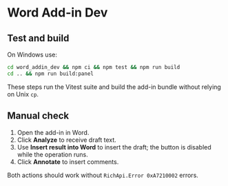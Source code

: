 # Word Add-in Dev

## Test and build

On Windows use:

```bash
cd word_addin_dev && npm ci && npm test && npm run build
cd .. && npm run build:panel
```

These steps run the Vitest suite and build the add-in bundle without relying on Unix `cp`.

## Manual check

1. Open the add-in in Word.
2. Click **Analyze** to receive draft text.
3. Use **Insert result into Word** to insert the draft; the button is disabled while the operation runs.
4. Click **Annotate** to insert comments.

Both actions should work without `RichApi.Error 0xA7210002` errors.
